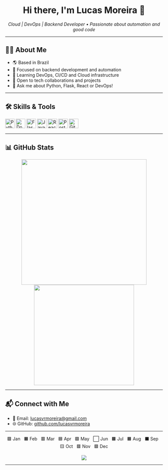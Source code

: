 <h1 align="center">Hi there, I'm Lucas Moreira 👋</h1>

<p align="center">
  <em>Cloud | DevOps | Backend Developer • Passionate about automation and good code</em>
</p>

---

## 👨‍💻 About Me

- 🌎 Based in Brazil
- 🧠 Focused on backend development and automation
- 🔧 Learning DevOps, CI/CD and Cloud infrastructure
- 🤝 Open to tech collaborations and projects
- 💬 Ask me about Python, Flask, React or DevOps!

---

## 🛠️ Skills & Tools

<p align="left">
  <img src="https://cdn.jsdelivr.net/gh/devicons/devicon/icons/python/python-original.svg" height="30" alt="Python"/>
  <img src="https://cdn.jsdelivr.net/gh/devicons/devicon/icons/docker/docker-original.svg" height="30" alt="Docker"/>
  <img src="https://cdn.jsdelivr.net/gh/devicons/devicon/icons/flask/flask-original.svg" height="30" alt="Flask"/>
  <img src="https://cdn.jsdelivr.net/gh/devicons/devicon/icons/javascript/javascript-original.svg" height="30" alt="JavaScript"/>
  <img src="https://cdn.jsdelivr.net/gh/devicons/devicon/icons/react/react-original.svg" height="30" alt="React"/>
  <img src="https://cdn.jsdelivr.net/gh/devicons/devicon/icons/postgresql/postgresql-original.svg" height="30" alt="PostgreSQL"/>
  <img src="https://cdn.jsdelivr.net/gh/devicons/devicon/icons/git/git-original.svg" height="30" alt="Git"/>
</p>

---

## 📊 GitHub Stats

<p align="center">
  <img src="https://github-readme-stats.vercel.app/api?username=lucasvrmoreira&show_icons=true&theme=tokyonight" width="400"/>
  <img src="https://github-readme-stats.vercel.app/api/top-langs/?username=lucasvrmoreira&layout=compact&theme=tokyonight" width="320"/>
</p>

---

## 📬 Connect with Me

- 📧 Email: [lucasvrmoreira@gmail.com](mailto:lucasvrmoreira@gmail.com)  
- 🌐 GitHub: [github.com/lucasvrmoreira](https://github.com/lucasvrmoreira)

---


<p align="center">
🟩 Jan &nbsp; 🟧 Feb &nbsp; 🟥 Mar &nbsp; 🟦 Apr &nbsp; 🟪 May &nbsp; ⬜ Jun &nbsp; 🟫 Jul &nbsp; 🟧 Aug &nbsp; ⬛ Sep &nbsp; 🟨 Oct &nbsp; 🟥 Nov &nbsp; 🟩 Dec
</p>

<p align="center">
  <img src="https://raw.githubusercontent.com/lucasvrmoreira/lucasvrmoreira/output/github-contribution-grid-snake-dark.svg" />
</p>




---


